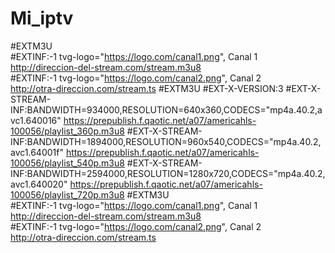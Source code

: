 # Mi_iptv
#EXTM3U  
#EXTINF:-1 tvg-logo="https://logo.com/canal1.png", Canal 1  
http://direccion-del-stream.com/stream.m3u8  
#EXTINF:-1 tvg-logo="https://logo.com/canal2.png", Canal 2  
http://otra-direccion.com/stream.ts
#EXTM3U
#EXT-X-VERSION:3
#EXT-X-STREAM-INF:BANDWIDTH=934000,RESOLUTION=640x360,CODECS="mp4a.40.2,avc1.640016"
https://prepublish.f.qaotic.net/a07/americahls-100056/playlist_360p.m3u8
#EXT-X-STREAM-INF:BANDWIDTH=1894000,RESOLUTION=960x540,CODECS="mp4a.40.2,avc1.64001f"
https://prepublish.f.qaotic.net/a07/americahls-100056/playlist_540p.m3u8
#EXT-X-STREAM-INF:BANDWIDTH=2594000,RESOLUTION=1280x720,CODECS="mp4a.40.2,avc1.640020"
https://prepublish.f.qaotic.net/a07/americahls-100056/playlist_720p.m3u8
#EXTM3U  
#EXTINF:-1 tvg-logo="https://logo.com/canal1.png", Canal 1  
http://direccion-del-stream.com/stream.m3u8  
#EXTINF:-1 tvg-logo="https://logo.com/canal2.png", Canal 2  
http://otra-direccion.com/stream.ts
